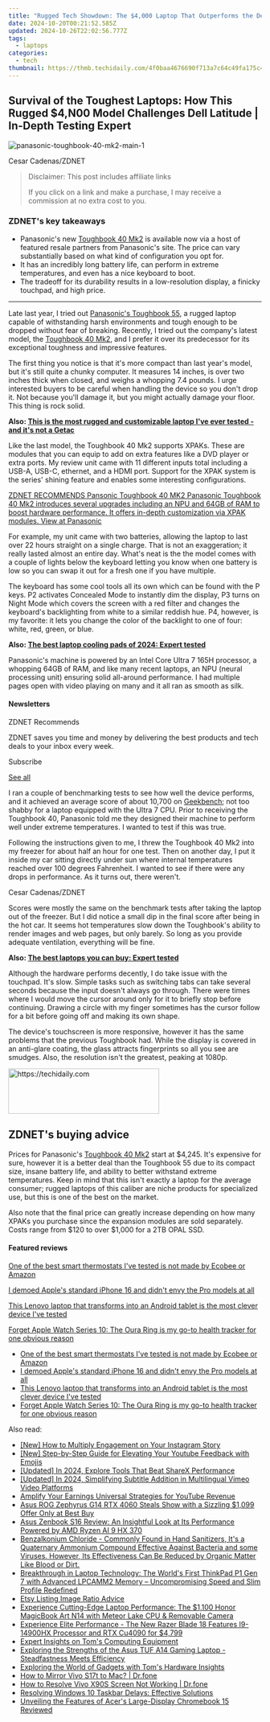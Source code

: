 ```yaml
---
title: "Rugged Tech Showdown: The $4,000 Laptop That Outperforms the Dell Latitude and Reshapes Expectations"
date: 2024-10-20T00:21:52.585Z
updated: 2024-10-26T22:02:56.777Z
tags:
  - laptops
categories:
  - tech
thumbnail: https://thmb.techidaily.com/4f0baa4676690f713a7c64c49fa175c4aff67762b3efda1ae17d3bfe6d387995.jpg
---
```


## Survival of the Toughest Laptops: How This Rugged $4,N00 Model Challenges Dell Latitude | In-Depth Testing  Expert

![panasonic-toughbook-40-mk2-main-1](https://www.zdnet.com/a/img/resize/8eaa9a49db8f6e680ae4e726e37f7e7f98045c6e/2024/07/08/de950c7d-078f-4fb1-8be9-8615394b77f4/panasonic-toughbook-40-mk2-main-1.jpg?auto=webp&width=1280)

Cesar Cadenas/ZDNET

>  Disclaimer: This post includes affiliate links
>
>  If you click on a link and make a purchase, I may receive a commission at no extra cost to you.
>

### ZDNET's key takeaways

* Panasonic's new [Toughbook 40 Mk2](https://na.panasonic.com/us/computers-tablets/computers/laptops/toughbook-40) is available now via a host of featured resale partners from Panasonic's site. The price can vary substantially based on what kind of configuration you opt for.
* It has an incredibly long battery life, can perform in extreme temperatures, and even has a nice keyboard to boot.
* The tradeoff for its durability results in a low-resolution display, a finicky touchpad, and high price.

---

Late last year, I tried out [Panasonic's Toughbook 55](https://www.zdnet.com/article/this-is-the-most-rugged-and-customizable-laptop-ive-ever-tested-and-its-not-a-getac/), a rugged laptop capable of withstanding harsh environments and tough enough to be dropped without fear of breaking. Recently, I tried out the company's latest model, the [Toughbook 40 Mk2](https://na.panasonic.com/us/computers-tablets/computers/laptops/toughbook-40), and I prefer it over its predecessor for its exceptional toughness and impressive features.

The first thing you notice is that it's more compact than last year's model, but it's still quite a chunky computer. It measures 14 inches, is over two inches thick when closed, and weighs a whopping 7.4 pounds. I urge interested buyers to be careful when handling the device so you don't drop it. Not because you'll damage it, but you might actually damage your floor. This thing is rock solid. 

**Also: [This is the most rugged and customizable laptop I've ever tested - and it's not a Getac](https://www.zdnet.com/article/this-is-the-most-rugged-and-customizable-laptop-ive-ever-tested-and-its-not-a-getac/)**

Like the last model, the Toughbook 40 Mk2 supports XPAKs. These are modules that you can equip to add on extra features like a DVD player or extra ports. My review unit came with 11 different inputs total including a USB-A, USB-C, ethernet, and a HDMI port. Support for the XPAK system is the series' shining feature and enables some interesting configurations.

[ZDNET RECOMMENDS Pansonic Toughbook 40 MK2 Panasonic Toughbook 40 Mk2 introduces several upgrades including an NPU and 64GB of RAM to boost hardware performance. It offers in-depth customization via XPAK modules. View at Panasonic](https://na.panasonic.com/us/computers-tablets/computers/laptops/toughbook-40)

For example, my unit came with two batteries, allowing the laptop to last over 22 hours straight on a single charge. That is not an exaggeration; it really lasted almost an entire day. What's neat is the the model comes with a couple of lights below the keyboard letting you know when one battery is low so you can swap it out for a fresh one if you have multiple.

The keyboard has some cool tools all its own which can be found with the P keys. P2 activates Concealed Mode to instantly dim the display, P3 turns on Night Mode which covers the screen with a red filter and changes the keyboard's backlighting from white to a similar reddish hue. P4, however, is my favorite: it lets you change the color of the backlight to one of four: white, red, green, or blue.

**Also: [The best laptop cooling pads of 2024: Expert tested](https://www.zdnet.com/home-and-office/best-laptop-cooling-pad/)**

Panasonic's machine is powered by an Intel Core Ultra 7 165H processor, a whopping 64GB of RAM, and like many recent laptops, an NPU (neural processing unit) ensuring solid all-around performance. I had multiple pages open with video playing on many and it all ran as smooth as silk. 

#### Newsletters

ZDNET Recommends

ZDNET saves you time and money by delivering the best products and tech deals to your inbox every week.

 Subscribe

[See all](https://www.zdnet.com/newsletters/)

I ran a couple of benchmarking tests to see how well the device performs, and it achieved an average score of about 10,700 on [Geekbench](https://www.geekbench.com/); not too shabby for a laptop equipped with the Ultra 7 CPU. Prior to receiving the Toughbook 40, Panasonic told me they designed their machine to perform well under extreme temperatures. I wanted to test if this was true.

Following the instructions given to me, I threw the Toughbook 40 Mk2 into my freezer for about half an hour for one test. Then on another day, I put it inside my car sitting directly under sun where internal temperatures reached over 100 degrees Fahrenheit. I wanted to see if there were any drops in performance. As it turns out, there weren't. 

Cesar Cadenas/ZDNET

Scores were mostly the same on the benchmark tests after taking the laptop out of the freezer. But I did notice a small dip in the final score after being in the hot car. It seems hot temperatures slow down the Toughbook's ability to render images and web pages, but only barely. So long as you provide adequate ventilation, everything will be fine.

**Also: [The best laptops you can buy: Expert tested](https://www.zdnet.com/article/best-laptop/)**

Although the hardware performs decently, I do take issue with the touchpad. It's slow. Simple tasks such as switching tabs can take several seconds because the input doesn't always go through. There were times where I would move the cursor around only for it to briefly stop before continuing. Drawing a circle with my finger sometimes has the cursor follow for a bit before going off and making its own shape.

The device's touchscreen is more responsive, however it has the same problems that the previous Toughbook had. While the display is covered in an anti-glare coating, the glass attracts fingerprints so all you see are smudges. Also, the resolution isn't the greatest, peaking at 1080p. 

<!-- affiliate ads begin -->
<a href="https://aligracehair.sjv.io/c/5597632/1868586/19272" target="_top" id="1868586">
  <img src="//a.impactradius-go.com/display-ad/19272-1868586" border="0" alt="https://techidaily.com" width="300" height="90"/>
</a>
<img height="0" width="0" src="https://aligracehair.sjv.io/i/5597632/1868586/19272" style="position:absolute;visibility:hidden;" border="0" />
<!-- affiliate ads end -->

## ZDNET's buying advice

Prices for Panasonic's [Toughbook 40 Mk2](https://na.panasonic.com/us/computers-tablets/computers/laptops/toughbook-40) start at $4,245\. It's expensive for sure, however it is a better deal than the Toughbook 55 due to its compact size, insane battery life, and ability to better withstand extreme temperatures. Keep in mind that this isn't exactly a laptop for the average consumer; rugged laptops of this caliber are niche products for specialized use, but this is one of the best on the market. 

Also note that the final price can greatly increase depending on how many XPAKs you purchase since the expansion modules are sold separately. Costs range from $120 to over $1,000 for a 2TB OPAL SSD.

#### Featured reviews

[One of the best smart thermostats I've tested is not made by Ecobee or Amazon](https://www.zdnet.com/article/one-of-the-best-smart-thermostats-ive-tested-is-not-made-by-ecobee-or-amazon/ "One of the best smart thermostats I've tested is not made by Ecobee or Amazon")

[I demoed Apple's standard iPhone 16 and didn't envy the Pro models at all](https://www.zdnet.com/article/why-im-recommending-the-standard-iphone-16-over-the-pro-this-year-and-im-not-alone/ "I demoed Apple's standard iPhone 16 and didn't envy the Pro models at all")

[This Lenovo laptop that transforms into an Android tablet is the most clever device I've tested](https://www.zdnet.com/article/i-tested-lenovos-windows-laptop-that-doubles-as-an-android-tablet-and-it-has-so-much-potential/ "This Lenovo laptop that transforms into an Android tablet is the most clever device I've tested")

[Forget Apple Watch Series 10: The Oura Ring is my go-to health tracker for one obvious reason](https://www.zdnet.com/article/forget-apple-watch-series-10-the-oura-ring-is-my-go-to-health-tracker-for-one-obvious-reason/ "Forget Apple Watch Series 10: The Oura Ring is my go-to health tracker for one obvious reason")

* [One of the best smart thermostats I've tested is not made by Ecobee or Amazon](https://www.zdnet.com/article/one-of-the-best-smart-thermostats-ive-tested-is-not-made-by-ecobee-or-amazon/ "One of the best smart thermostats I've tested is not made by Ecobee or Amazon")
* [I demoed Apple's standard iPhone 16 and didn't envy the Pro models at all](https://www.zdnet.com/article/why-im-recommending-the-standard-iphone-16-over-the-pro-this-year-and-im-not-alone/ "I demoed Apple's standard iPhone 16 and didn't envy the Pro models at all")
* [This Lenovo laptop that transforms into an Android tablet is the most clever device I've tested](https://www.zdnet.com/article/i-tested-lenovos-windows-laptop-that-doubles-as-an-android-tablet-and-it-has-so-much-potential/ "This Lenovo laptop that transforms into an Android tablet is the most clever device I've tested")
* [Forget Apple Watch Series 10: The Oura Ring is my go-to health tracker for one obvious reason](https://www.zdnet.com/article/forget-apple-watch-series-10-the-oura-ring-is-my-go-to-health-tracker-for-one-obvious-reason/ "Forget Apple Watch Series 10: The Oura Ring is my go-to health tracker for one obvious reason")

<ins class="adsbygoogle"
     style="display:block"
     data-ad-format="autorelaxed"
     data-ad-client="ca-pub-7571918770474297"
     data-ad-slot="1223367746"></ins>

<ins class="adsbygoogle"
     style="display:block"
     data-ad-client="ca-pub-7571918770474297"
     data-ad-slot="8358498916"
     data-ad-format="auto"
     data-full-width-responsive="true"></ins>

<span class="atpl-alsoreadstyle">Also read:</span>
<div><ul>
<li><a href="https://instagram-clips.techidaily.com/new-how-to-multiply-engagement-on-your-instagram-story/"><u>[New] How to Multiply Engagement on Your Instagram Story</u></a></li>
<li><a href="https://youtube-zero.techidaily.com/tep-by-step-guide-for-elevating-your-youtube-feedback-with-emojis/"><u>[New] Step-by-Step Guide for Elevating Your Youtube Feedback with Emojis</u></a></li>
<li><a href="https://screen-capture.techidaily.com/updated-in-2024-explore-tools-that-beat-sharex-performance/"><u>[Updated] In 2024, Explore Tools That Beat ShareX Performance</u></a></li>
<li><a href="https://vimeo-videos.techidaily.com/updated-in-2024-simplifying-subtitle-addition-in-multilingual-vimeo-video-platforms/"><u>[Updated] In 2024, Simplifying Subtitle Addition in Multilingual Vimeo Video Platforms</u></a></li>
<li><a href="https://youtube-clips.techidaily.com/amplify-your-earnings-universal-strategies-for-youtube-revenue/"><u>Amplify Your Earnings Universal Strategies for YouTube Revenue</u></a></li>
<li><a href="https://hardware-reviews.techidaily.com/asus-rog-zephyrus-g14-rtx-4060-steals-show-with-a-sizzling-1099-offer-only-at-best-buy/"><u>Asus ROG Zephyrus G14 RTX 4060 Steals Show with a Sizzling $1,099 Offer Only at Best Buy</u></a></li>
<li><a href="https://hardware-reviews.techidaily.com/asus-zenbook-s16-review-an-insightful-look-at-its-performance-powered-by-amd-ryzen-ai-9-hx-370/"><u>Asus Zenbook S16 Review: An Insightful Look at Its Performance Powered by AMD Ryzen AI 9 HX 370</u></a></li>
<li><a href="https://hardware-reviews.techidaily.com/benzalkonium-chloride-commonly-found-in-hand-sanitizers-its-a-quaternary-ammonium-compound-effective-against-bacteria-and-some-viruses-however-its-effective32/"><u>Benzalkonium Chloride - Commonly Found in Hand Sanitizers, It's a Quaternary Ammonium Compound Effective Against Bacteria and some Viruses. However, Its Effectiveness Can Be Reduced by Organic Matter Like Blood or Dirt.</u></a></li>
<li><a href="https://hardware-reviews.techidaily.com/breakthrough-in-laptop-technology-the-worlds-first-thinkpad-p1-gen-7-with-advanced-lpcamm2-memory-uncompromising-speed-and-slim-profile-redefined/"><u>Breakthrough in Laptop Technology: The World's First ThinkPad P1 Gen 7 with Advanced LPCAMM2 Memory – Uncompromising Speed and Slim Profile Redefined</u></a></li>
<li><a href="https://facebook-video-files.techidaily.com/etsy-listing-image-ratio-advice/"><u>Etsy Listing Image Ratio Advice</u></a></li>
<li><a href="https://hardware-reviews.techidaily.com/experience-cutting-edge-laptop-performance-the-1100-honor-magicbook-art-n14-with-meteor-lake-cpu-and-removable-camera/"><u>Experience Cutting-Edge Laptop Performance: The $1,100 Honor MagicBook Art N14 with Meteor Lake CPU & Removable Camera</u></a></li>
<li><a href="https://hardware-reviews.techidaily.com/experience-elite-performance-the-new-razer-blade-18-features-i9-14900hx-processor-and-rtx-cu4090-for-4799/"><u>Experience Elite Performance - The New Razer Blade 18 Features I9-14900HX Processor and RTX Cu4090 for $4,799</u></a></li>
<li><a href="https://hardware-reviews.techidaily.com/expert-insights-on-toms-computing-equipment/"><u>Expert Insights on Tom's Computing Equipment</u></a></li>
<li><a href="https://hardware-reviews.techidaily.com/exploring-the-strengths-of-the-asus-tuf-a14-gaming-laptop-steadfastness-meets-efficiency/"><u>Exploring the Strengths of the Asus TUF A14 Gaming Laptop - Steadfastness Meets Efficiency</u></a></li>
<li><a href="https://hardware-reviews.techidaily.com/exploring-the-world-of-gadgets-with-toms-hardware-insights/"><u>Exploring the World of Gadgets with Tom's Hardware Insights</u></a></li>
<li><a href="https://screen-mirror.techidaily.com/how-to-mirror-vivo-s17t-to-mac-drfone-by-drfone-android/"><u>How to Mirror Vivo S17t to Mac? | Dr.fone</u></a></li>
<li><a href="https://fix-guide.techidaily.com/how-to-resolve-vivo-x90s-screen-not-working-drfone-by-drfone-fix-android-problems-fix-android-problems/"><u>How to Resolve Vivo X90S Screen Not Working | Dr.fone</u></a></li>
<li><a href="https://common-error.techidaily.com/resolving-windows-10-taskbar-delays-effective-solutions/"><u>Resolving Windows 10 Taskbar Delays: Effective Solutions</u></a></li>
<li><a href="https://buynow-info.techidaily.com/unveiling-the-features-of-acers-large-display-chromebook-15-reviewed/"><u>Unveiling the Features of Acer's Large-Display Chromebook 15 Reviewed</u></a></li>
</ul></div>

